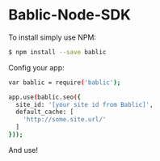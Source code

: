 # Bablic-Node-SDK

To install simply use NPM:
```sh
$ npm install --save bablic
```

Config your app:
```sh
var bablic = require('bablic');

app.use(bablic.seo({
  site_id: '[your site id from Bablic]',
  default_cache: [
    'http://some.site.url/'
  ]
}));
```

And use!
